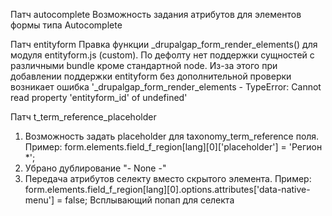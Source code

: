 Патч autocomplete
Возможность задания атрибутов для элементов формы типа Autocomplete

Патч entityform
Правка функции _drupalgap_form_render_elements() для модуля entityform.js (custom).
По дефолту нет поддержки сущностей с различными bundle кроме стандартной node.
Из-за этого при добавлении поддержки entityform без дополнительной проверки возникает ошибка
'_drupalgap_form_render_elements - TypeError: Cannot read property 'entityform_id' of undefined'

Патч t_term_reference_placeholder
1. Возможность задать placeholder для taxonomy_term_reference поля. 
Пример: 
form.elements.field_f_region[lang][0]['placeholder'] = 'Регион *';
2. Убрано дублирование "- None -"
3. Передача атрибутов селекту вместо скрытого элемента.
Пример:  
form.elements.field_f_region[lang][0].options.attributes['data-native-menu'] = false;
Всплывающий попап для селекта